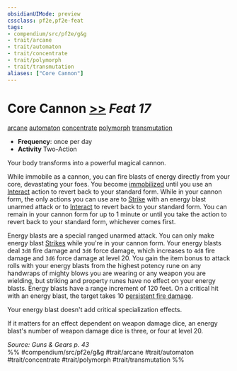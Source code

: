 ```yaml
---
obsidianUIMode: preview
cssclass: pf2e,pf2e-feat
tags:
- compendium/src/pf2e/g&g
- trait/arcane
- trait/automaton
- trait/concentrate
- trait/polymorph
- trait/transmutation
aliases: ["Core Cannon"]
---
```

# Core Cannon  [>>](../../rules/core-rulebook/chapter-9-playing-the-game.md#Actions "Two-Action") *Feat 17*  
[arcane](../../rules/traits/arcane.md)  [automaton](../../rules/traits/automaton-g-g.md)  [concentrate](../../rules/traits/concentrate.md)  [polymorph](../../rules/traits/polymorph.md)  [transmutation](../../rules/traits/transmutation.md)  

- **Frequency**: once per day
- **Activity** Two-Action

Your body transforms into a powerful magical cannon.

While immobile as a cannon, you can fire blasts of energy directly from your core, devastating your foes. You become [immobilized](../../rules/conditions.md#Immobilized) until you use an [Interact](../../rules/actions/interact.md) action to revert back to your standard form. While in your cannon form, the only actions you can use are to [Strike](../../rules/actions/strike.md) with an energy blast unarmed attack or to [Interact](../../rules/actions/interact.md) to revert back to your standard form. You can remain in your cannon form for up to 1 minute or until you take the action to revert back to your standard form, whichever comes first.

Energy blasts are a special ranged unarmed attack. You can only make energy blast [Strikes](../../rules/actions/strike.md) while you're in your cannon form. Your energy blasts deal `3d8` fire damage and `3d6` force damage, which increases to `4d8` fire damage and `3d6` force damage at level 20. You gain the item bonus to attack rolls with your energy blasts from the highest potency rune on any handwraps of mighty blows you are wearing or any weapon you are wielding, but striking and property runes have no effect on your energy blasts. Energy blasts have a range increment of 120 feet. On a critical hit with an energy blast, the target takes 10 [persistent fire damage](../../rules/conditions.md#Persistent%20Damage).

Your energy blast doesn't add critical specialization effects.

If it matters for an effect dependent on weapon damage dice, an energy blast's number of weapon damage dice is three, or four at level 20.

*Source: Guns & Gears p. 43*  
%% #compendium/src/pf2e/g&g #trait/arcane #trait/automaton #trait/concentrate #trait/polymorph #trait/transmutation %%